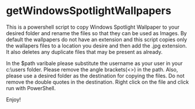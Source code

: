 # getWindowsSpotlightWallpapers

This is a powershell script to copy Windows Spotlight Wallpaper to your desired folder and rename the files so that they can be used as Images.
By default the wallpapers do not have an extension and this script copies only the wallapers files to a location you desire and then add the .jpg extension.
It also deletes any duplicate files that may be present as already.

In the $path varibale please substitute the username as your user in your c:\users folder. Please remove the angle brackets(<>) in the path.
Also, please use a desired folder as the destination for copying the files. Do not remove the double quotes in the destination. Right click on the file and click run with PowerShell.

Enjoy!
